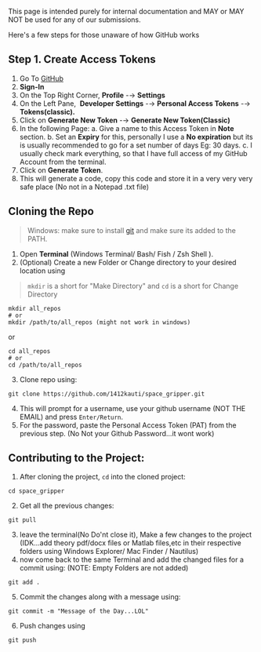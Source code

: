 This page is intended purely for internal documentation and MAY or MAY NOT be used for any of our submissions.

Here's a few steps for those unaware of how GitHub works

## Step 1. Create Access Tokens
1. Go To [GitHub](https://github.com/)
2. **Sign-In**
3. On the Top Right Corner, **Profile** -→ **Settings**
4. On the Left Pane,  **Developer Settings** -→ **Personal Access Tokens** -→ **Tokens(classic).**
5. Click on **Generate New Token** -→ **Generate New Token(Classic)**
6. In the following Page:
	a. Give a name to this Access Token in **Note** section.
    b. Set an **Expiry** for this, personally I use a **No expiration** but its is usually recommended to go for a set number of days Eg: 30 days.
    c. I usually check mark everything, so that I have full access of my GitHub Account from the terminal.
7. Click on **Generate Token**.
8. This will generate a code, copy this code and store it in a very very very safe place (No not in a Notepad .txt file)

## Cloning the Repo
> Windows: make sure to install [git](https://git-scm.com/downloads) and make sure its added to the PATH.
1. Open **Terminal** (Windows Terminal/ Bash/ Fish / Zsh Shell ).
2. (Optional) Create a new Folder or Change directory to your desired location using
> `mkdir` is a short for "Make Directory" and `cd` is a short for Change Directory
> 
```
mkdir all_repos
# or
mkdir /path/to/all_repos (might not work in windows)
```

or 
```
cd all_repos
# or
cd /path/to/all_repos 
```

3. Clone repo using:
```
git clone https://github.com/1412kauti/space_gripper.git
```
4. This will prompt for a username, use your github username (NOT THE EMAIL) and press `Enter/Return`.
5. For the password, paste the Personal Access Token (PAT) from the previous step. (No Not your Github Password...it wont work)

## Contributing to the Project:

1. After cloning the project, `cd` into the cloned project:
```
cd space_gripper
```
2. Get all the previous changes:
```
git pull
```
3. leave the terminal(No Do'nt close it),  Make a few changes to the project (IDK...add theory pdf/docx files or Matlab files,etc in their respective folders using Windows Explorer/ Mac Finder / Nautilus)
4. now come back to the same Terminal and add the changed files for a commit using: (NOTE: Empty Folders are not added)
```
git add .
```
5. Commit the changes along with a message using:
```
git commit -m "Message of the Day...LOL"
```
6. Push changes using
```
git push
```